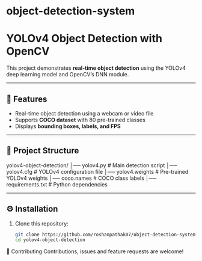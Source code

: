 # object-detection-system

# YOLOv4 Object Detection with OpenCV

This project demonstrates **real-time object detection** using the YOLOv4 deep learning model and OpenCV’s DNN module.

---

## 🚀 Features
- Real-time object detection using a webcam or video file
- Supports **COCO dataset** with 80 pre-trained classes
- Displays **bounding boxes, labels, and FPS**

---

## 📂 Project Structure
yolov4-object-detection/
│── yolov4.py # Main detection script
│── yolov4.cfg # YOLOv4 configuration file
│── yolov4.weights # Pre-trained YOLOv4 weights
│── coco.names # COCO class labels
│── requirements.txt # Python dependencies

---

## ⚙️ Installation

1. Clone this repository:
   ```bash
   git clone https://github.com/roshanpathak07/object-detection-system
   cd yolov4-object-detection

🤝 Contributing
Contributions, issues and feature requests are welcome!
